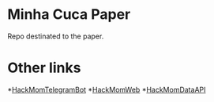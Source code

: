 # Minha Cuca Paper
Repo destinated to the paper. 

# Other links
*[HackMomTelegramBot](https://github.com/joaoscheuermann/hackmom-telegram)
*[HackMomWeb](https://github.com/marianazangrossi/hackmom_web)
*[HackMomDataAPI](https://github.com/thalesgibbon/HackMom_DataAPIb)